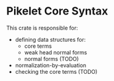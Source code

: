 # Pikelet Core Syntax

This crate is responsible for:

- defining data structures for:
  - core terms
  - weak head normal forms
  - normal forms (TODO)
- normalization-by-evaluation
- checking the core terms (TODO)
